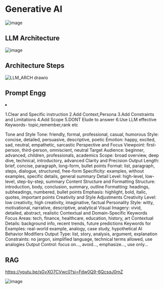 # Generative AI

![image](https://github.com/user-attachments/assets/d5655b7b-10f0-46f7-ace9-201827788bd3)

## LLM Architecture 
![image](https://github.com/user-attachments/assets/016801a5-9a92-4769-83dd-a17c00060c0f)


## Architecture Steps
![LLM_ARCH drawio](https://github.com/user-attachments/assets/7a8c1ce9-c4b8-4a1b-a368-259e5ddeaab2)

## Prompt Engg
<li>
   
   1.Clear and Specific instruction 
   2.Add Context,Persona
   3.Add Constraints and Limitations 
   4.Add Scope
   5.DONT Elude to answer
   6.Use LLM effective Keywords- topic,remember,rank etc 
   
   </li>
   Tone and Style
Tone: friendly, formal, professional, casual, humorous
Style: concise, detailed, persuasive, descriptive, poetic
Emotion: happy, excited, sad, neutral, empathetic, sarcastic
Perspective and Focus
Viewpoint: first-person, third-person, omniscient, neutral
Target Audience: beginner, advanced, children, professionals, academics
Scope: broad overview, deep dive, technical, introductory, advanced
Clarity and Precision
Output Length: brief, concise, paragraph, long-form, bullet points
Format: list, paragraph, steps, dialogue, structured, free-form
Specificity: examples, without examples, specific details, general summary
Detail Level: high-level, low-level, step-by-step, summary
Content Structure and Formatting
Structure: introduction, body, conclusion, summary, outline
Formatting: headings, subheadings, numbered, bullet points
Emphasis: highlight, bold, italic, quotes, important points
Creativity and Style Adjustments
Creativity Level: low creativity, high creativity, imaginative, factual
Personality Style: witty, motivational, narrative, descriptive, analytical
Visual Imagery: vivid, detailed, abstract, realistic
Contextual and Domain-Specific Keywords
Focus Areas: tech, finance, healthcare, education, history, art
Contextual Details: background info, recent trends, future predictions
Keywords for Examples: real-world example, analogy, case study, hypothetical
AI Behavior Modifiers
Output Type: list, story, analysis, argument, explanation
Constraints: no jargon, simplified language, technical terms allowed, use analogies
Output Control: focus on..., avoid..., emphasize..., use only...

## RAG

https://youtu.be/sGvXO7CVwc0?si=Fdw0Q9-6QcsqJ0mZ

![image](https://github.com/user-attachments/assets/b62fd33a-c241-4941-9a67-0dab7d0d2ba0)

